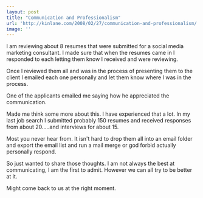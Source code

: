 ```yaml
---
layout: post
title: "Communication and Professionalism"
url: 'http://kinlane.com/2008/02/27/communication-and-professionalism/'
image: ''
---
```


I am reviewing about 8 resumes that were submitted for a social media marketing consultant. I made sure that when the resumes came in I responded to each letting them know I received and were reviewing.

Once I reviewed them all and was in the process of presenting them to the client I emailed each one personally and let them know where I was in the process.

One of the applicants emailed me saying how he appreciated the communication.

Made me think some more about this. I have experienced that a lot. In my last job search I submitted probably 150 resumes and received responses from about 20.....and interviews for about 15.

Most you never hear from. It isn't hard to drop them all into an email folder and export the email list and run a mail merge or god forbid actually personally respond.

So just wanted to share those thoughts. I am not always the best at communicating, I am the first to admit. However we can all try to be better at it.

Might come back to us at the right moment.